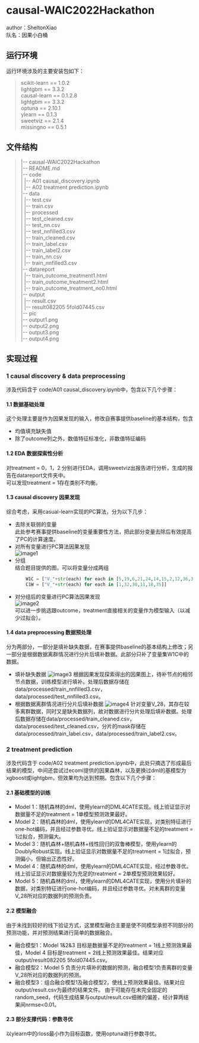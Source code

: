 # causal-WAIC2022Hackathon
author：SheltonXiao     
队名：因果小白桶
## 运行环境
运行环境涉及的主要安装包如下：
> scikit-learn == 1.0.2    
> lightgbm == 3.3.2    
> causal-learn == 0.1.2.8    
> lightgbm == 3.3.2    
> optuna == 2.10.1    
> ylearn == 0.1.3    
> sweetviz == 2.1.4    
> missingno == 0.5.1
## 文件结构
> |-- causal-WAIC2022Hackathon    
>     |-- README.md    
>     |-- code     
>     |   |-- A01 causal_discovery.ipynb      
>     |   |-- A02 treatment prediction.ipynb      
>     |-- data     
>     |   |-- test.csv      
>     |   |-- train.csv      
>     |   |-- processed      
>     |       |-- test_cleaned.csv      
>     |       |-- test_nn.csv      
>     |       |-- test_nnfilled3.csv      
>     |       |-- train_cleaned.csv     
>     |       |-- train_label.csv      
>     |       |-- train_label2.csv      
>     |       |-- train_nn.csv       
>     |       |-- train_nnfilled3.csv     
>     |-- datareport     
>     |   |-- train_outcome_treatment1.html     
>     |   |-- train_outcome_treatment2.html     
>     |   |-- train_outcome_treatment_no0.html     
>     |-- output     
>     |   |-- result.csv     
>     |   |-- result082205 5fold07445.csv     
>     |-- pic     
>         |-- output1.png     
>         |-- output2.png    
>         |-- output3.png    
>         |-- output4.png    
## 实现过程
### 1 causal discovery & data preprocessing
涉及代码含于 code/A01 causal_discovery.ipynb中，包含以下几个步骤：
#### 1.1 数据基础处理
这个处理主要是作为因果发现的输入，修改自赛事提供baseline的基本结构，包含    
- 均值填充缺失值     
- 除了outcome列之外，数值特征标准化，非数值特征编码
#### 1.2 EDA 数据探索性分析
对treatment = 0，1，2 分别进行EDA，调用sweetviz出报告进行分析，生成的报告在datareport文件夹中。     
可以发现treatment = 1存在类别不均衡。
#### 1.3 causal discovery 因果发现
综合考虑，采用casual-learn实现的PC算法，分为以下几步：     
- 去除关联弱的变量      
    此处参考赛事提供baseline的变量重要性方法，把此部分变量去除后有效提高了PC的计算速度。     
- 对所有变量进行PC算法因果发现     
    ![image1](pic/output1.png)    
- 分组      
    结合题目提供的图，可以将变量分成两组     
    ```python
        W1C = ["V_"+str(each) for each in [5,19,6,21,24,14,15,2,12,36,31,37,7,25,28,39,10]]
        C1W = ["V_"+str(each) for each in [1,32,30,11,18,35]]
    ```     
- 对分组后的变量进行PC算法因果发现     
    ![image2](pic/output2.png)     
    可以进一步挑选跟outcome，treatment直接相关的变量作为模型输入（以减少过拟合）。     
#### 1.4 data preprocessing 数据预处理
分为两部分，一部分是填补缺失数据，在赛事提供baseline的基本结构上修改；另一部分是根据数据离群情况进行分片后填补数据。此部分只补了变量集W1C中的数据。     
- 填补缺失数据
![image3](pic/output3.png)
根据因果发现探索得出的因果图上，待补节点的相邻节点数据，训练模型进行填补。处理后数据存储在data/processed/train_nnfilled3.csv，data/processed/test_nnfilled3.csv。
- 根据数据离群情况进行分片后填补数据
![image4](pic/output4.png)
针对变量V_28，其存在较多离群数据，同时又是缺失数据列，故对数据进行分片处理后填补数据。处理后数据存储在data/processed/train_cleaned.csv，data/processed/test_cleaned.csv，分片的mask存储在data/processed/train_label.csv，data/processed/train_label2.csv。
### 2 treatment prediction
涉及代码含于 code/A02 treatment prediction.ipynb中，此处只摘选了形成最后结果的模型，中间还尝试过ecoml提供的因果森林，以及更换过dml的基模型为xgboost或lightgbm，但效果均为达到预期。包含以下几个步骤：
#### 2.1 基础模型的训练
- Model 1：随机森林的dml，使用ylearn的DML4CATE实现。线上验证显示对数据量不足的treatment = 1单模型预测效果最好。
- Model 2：随机森林的dml，使用ylearn的DML4CATE实现，对类别特征进行one-hot编码，并且经过参数寻优。线上验证显示对数据量不足的treatment = 1过拟合，预测偏大。
- Model 3：随机森林+随机森林+线性回归的双鲁棒模型，使用ylearn的DoublyRobust实现。线上验证显示对数据量不足的treatment = 1过拟合，预测偏小，但输出正态性好。
- Model 4：随机森林的dml，使用ylearn的DML4CATE实现，经过参数寻优。线上验证显示对数据量较为充足的treatment = 2单模型预测效果较好。
- Model 5：随机森林的dml，使用ylearn的DML4CATE实现，使用分片填补的数据，对类别特征进行one-hot编码，并且经过参数寻优。对未离群的变量V_28所对应的数据列的预测负责。
#### 2.2 模型融合
由于未找到较好的线下验证方式，这里模型融合主要是使不同模型承担不同部分的预测功能，并对预测结果进行简单的数据融合。
- 融合模型1：Model 1&2&3 目标是数据量不足的treatment = 1线上预测效果最佳，Model 4 目标是treatment = 2线上预测效果最佳。结果对应output/result082205 5fold07445.csv。
- 融合模型2：Model 5 负责分片填补的数据的预测，融合模型1负责离群的变量V_28所对应的数据列的预测。
- 融合模型3：组合融合模型1及融合模型2，使线上预测效果最佳。结果对应output/result.csv为最终的结果文件。
由于可能存在未完全固定的random_seed，代码生成结果与output/result.csv细微的偏差，经计算两结果间nrmse<0.01。
#### 2.3 部分支撑代码：参数寻优
以ylearn中的rloss最小作为目标函数，使用optuna进行参数寻优。